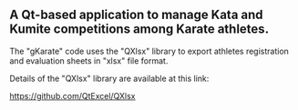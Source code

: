 ## A Qt-based application to manage Kata and Kumite competitions among Karate athletes.

The "gKarate" code uses the "QXlsx" library to export athletes registration and evaluation sheets in "xlsx" file format.

Details of the "QXlsx" library are available at this link:

https://github.com/QtExcel/QXlsx
